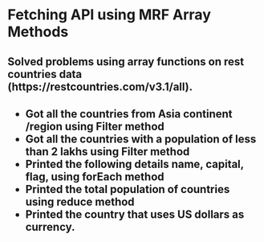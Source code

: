 <h1>Fetching API using MRF Array Methods</h1>
<p>
<h2>Solved problems using array functions on rest countries data (https://restcountries.com/v3.1/all).<h2>
<ul>
<li>Got all the countries from Asia continent /region using Filter method</li>
<li>Got all the countries with a population of less than 2 lakhs using Filter method</li>
<li>Printed the following details name, capital, flag, using forEach method</li>
<li>Printed the total population of countries using reduce method</li>
<li>Printed the country that uses US dollars as currency.</li>
 </ul>
</p>
